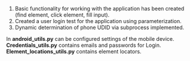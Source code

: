 1) Basic functionality for working with the application has been created (find element, click element, fill input).
2) Created a user login test for the application using parameterization.
3) Dynamic determination of phone UDID via subprocess implemented.

In **android_utils.py** can be configured settings of the mobile device.<br>
**Credentials_utils.py** contains emails and passwords for Login.<br>
**Element_locations_utils.py** contains element locators.
